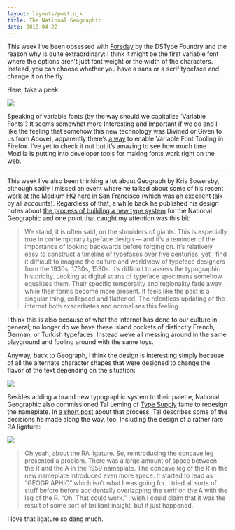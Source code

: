 ```yaml
---
layout: layouts/post.njk
title: The National Geographic
date: 2018-04-22
---
```


This week I’ve been obsessed with [Foreday](https://www.dstype.com/variable-fonts) by the DSType Foundry and the reason why is quite extraordinary: I think it might be the first variable font where the options aren’t just font weight or the width of the characters. Instead, you can choose whether you have a sans or a serif typeface and change it on the fly.

Here, take a peek:

![](https://buttondown.s3.us-west-2.amazonaws.com/images/ad4d06a8-41b9-40fd-bc3d-aa65cf02d9a6.gif)

Speaking of variable fonts (by the way should we capitalize ‘Variable Fonts’? It seems somewhat more Interesting and Important if we do and I like the feeling that somehow this new technology was Divined or Given to us from Above), apparently there’s [a way](https://twitter.com/patrickbrosset/status/986871445056839681) to enable Variable Font Tooling in Firefox. I’ve yet to check it out but it’s amazing to see how much time Mozilla is putting into developer tools for making fonts work right on the web.

---

This week I’ve also been thinking a lot about Geograph by Kris Sowersby, although sadly I missed an event where he talked about some of his recent work at the Medium HQ here in San Francisco (which was an excellent talk by all accounts). Regardless of that, a while back he published his design notes about [the process of building a new type system](https://klim.co.nz/blog/geograph-design-information/) for the National Geographic and one point that caught my attention was this bit:

> We stand, it is often said, on the shoulders of giants. This is especially true in contemporary typeface design — and it’s a reminder of the importance of looking backwards before forging on. It’s relatively easy to construct a timeline of typefaces over five centuries, yet I find it difficult to imagine the culture and worldview of typeface designers from the 1930s, 1730s, 1530s. It’s difficult to assess the typographic historicity. Looking at digital scans of typeface specimens somehow equalises them. Their specific temporality and regionality fade away, while their forms become more present. It feels like the past is a singular thing, collapsed and flattened. The relentless updating of the internet both exacerbates and normalises this feeling.

I think this is also because of what the internet has done to our culture in general; no longer do we have these island pockets of distinctly French, German, or Turkish typefaces. Instead we’re all messing around in the same playground and fooling around with the same toys.

Anyway, back to Geograph, I think the design is interesting simply because of all the alternate character shapes that were designed to change the flavor of the text depending on the situation:

![](https://buttondown.s3.us-west-2.amazonaws.com/images/66b014c9-1eea-48c6-884a-101805436a51.gif)

Besides adding a brand new typographic system to their palette, National Geographic also commissioned Tal Leming of [Type Supply](https://typesupply.com/) fame to redesign the nameplate. In [a short post](https://typesupply.com/portfolio/national-geographic-nameplate) about that process, Tal describes some of the decisions he made along the way, too. Including the design of a rather rare RA ligature:

![](https://buttondown.s3.us-west-2.amazonaws.com/images/e8727060-8fdb-4aab-b703-b1921ba42825.jpg)

> Oh yeah, about the RA ligature. So, reintroducing the concave leg presented a problem. There was a large amount of space between the R and the A in the 1959 nameplate. The concave leg of the R in the new nameplate introduced even more space. It started to read as “GEOGR APHIC” which isn’t what I was going for. I tried all sorts of stuff before before accidentally overlapping the serif on the A with the leg of the R. “Oh. That could work.” I wish I could claim that it was the result of some sort of brilliant insight, but it just happened.

I love that ligature so dang much.
